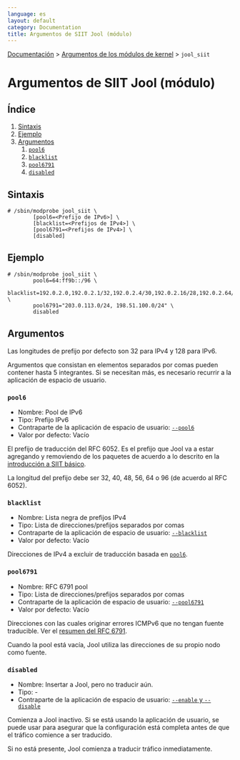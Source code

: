 ```yaml
---
language: es
layout: default
category: Documentation
title: Argumentos de SIIT Jool (módulo)
---
```


[Documentación](documentation.html) > [Argumentos de los módulos de kernel](documentation.html#argumentos-de-los-mdulos-de-kernel) > `jool_siit`

# Argumentos de SIIT Jool (módulo)

## Índice

1. [Sintaxis](#sintaxis)
2. [Ejemplo](#ejemplo)
3. [Argumentos](#argumentos)
	1. [`pool6`](#pool6)
	2. [`blacklist`](#blacklist)
	3. [`pool6791`](#pool6791)
	4. [`disabled`](#disabled)

## Sintaxis

	# /sbin/modprobe jool_siit \
			[pool6=<Prefijo de IPv6>] \
			[blacklist=<Prefijos de IPv4>] \
			[pool6791=<Prefijos de IPv4>] \
			[disabled]

## Ejemplo

	# /sbin/modprobe jool_siit \
			pool6=64:ff9b::/96 \
			blacklist=192.0.2.0,192.0.2.1/32,192.0.2.4/30,192.0.2.16/28,192.0.2.64/26 \
			pool6791="203.0.113.0/24, 198.51.100.0/24" \
			disabled

## Argumentos

Las longitudes de prefijo por defecto son 32 para IPv4 y 128 para IPv6.

Argumentos que consistan en elementos separados por comas pueden contener hasta 5 integrantes. Si se necesitan más, es necesario recurrir a la aplicación de espacio de usuario.

### `pool6`

- Nombre: Pool de IPv6
- Tipo: Prefijo IPv6
- Contraparte de la aplicación de espacio de usuario: [`--pool6`](usr-flags-pool6.html)
- Valor por defecto: Vacío

El prefijo de traducción del RFC 6052. Es el prefijo que Jool va a estar agregando y removiendo de los paquetes de acuerdo a lo descrito en la [introducción a SIIT básico](intro-xlat.html#siit-traditional).

La longitud del prefijo debe ser 32, 40, 48, 56, 64 o 96 (de acuerdo al RFC 6052).

### `blacklist`

- Nombre: Lista negra de prefijos IPv4
- Tipo: Lista de direcciones/prefijos separados por comas
- Contraparte de la aplicación de espacio de usuario: [`--blacklist`](usr-flags-blacklist.html)
- Valor por defecto: Vacío

Direcciones de IPv4 a excluir de traducción basada en [`pool6`](#pool6).

### `pool6791`

- Nombre: RFC 6791 pool
- Tipo: Lista de direcciones/prefijos separados por comas
- Contraparte de la aplicación de espacio de usuario: [`--pool6791`](usr-flags-pool6791.html)
- Valor por defecto: Vacío

Direcciones con las cuales originar errores ICMPv6 que no tengan fuente traducible. Ver el [resumen del RFC 6791](rfc6791.html).

Cuando la pool está vacía, Jool utiliza las direcciones de su propio nodo como fuente.

### `disabled`

- Nombre: Insertar a Jool, pero no traducir aún.
- Tipo: -
- Contraparte de la aplicación de espacio de usuario: [`--enable` y `--disable`](usr-flags-global.html#enable---disable)

Comienza a Jool inactivo. Si se está usando la aplicación de usuario, se puede usar para asegurar que la configuración está completa antes de que el tráfico comience a ser traducido.

Si no está presente, Jool comienza a traducir tráfico inmediatamente.

